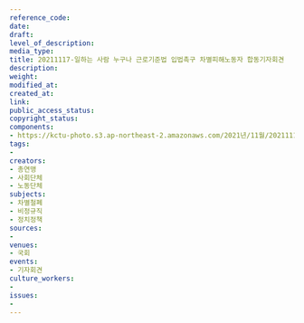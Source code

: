 ```yaml
---
reference_code: 
date: 
draft: 
level_of_description: 
media_type: 
title: 20211117-일하는 사람 누구나 근로기준법 입법촉구 차별피해노동자 합동기자회견
description: 
weight: 
modified_at: 
created_at: 
link: 
public_access_status: 
copyright_status: 
components:
- https://kctu-photo.s3.ap-northeast-2.amazonaws.com/2021년/11월/20211117-일하는+사람+누구나+근로기준법+입법촉구+차별피해노동자+합동기자회견/404529_64327_5624.jpg
tags:
- 
creators:
- 총연맹
- 사회단체
- 노동단체
subjects:
- 차별철폐
- 비정규직
- 정치정책
sources:
- 
venues:
- 국회
events:
- 기자회견
culture_workers:
- 
issues:
- 
---
```

